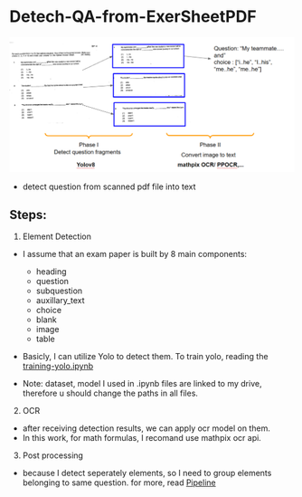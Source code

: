 # Detech-QA-from-ExerSheetPDF
 
![fig](./assets/overview.png)

- detect question from scanned pdf file into text

## Steps:

1. Element Detection
* I assume that an exam paper is built by 8 main components:

	- heading
	- question
	- subquestion
	- auxillary_text
	- choice
	- blank
	- image
	- table

* Basicly, I can utilize Yolo to detect them. To train yolo, reading the [training-yolo.ipynb](training-yolo.ipynb)
* Note: dataset, model I used in .ipynb files are linked to my drive, therefore u should change the paths in all files.

2. OCR

- after receiving detection results, we can apply ocr model on them. 
- In this work, for math formulas, I recomand use mathpix ocr api.

3. Post processing

- because I detect seperately elements, so I need to group elements belonging to same question. 
for more, read [Pipeline](Pipeline_YOLOxMathPix.ipynb)
				